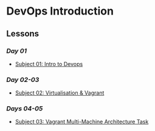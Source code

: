 
# DevOps Introduction

## Lessons

### *Day 01*
- [Subject 01: Intro to Devops](s01-devops)

### *Day 02-03*
- [Subject 02: Virtualisation & Vagrant](s02-vagrant)

### *Days 04-05*
- [Subject 03: Vagrant Multi-Machine Architecture Task](s03-vagrant-multi-machine)

